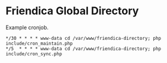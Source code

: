 # Friendica Global Directory

Example cronjob.

```
*/30 * * * * www-data cd /var/www/friendica-directory; php include/cron_maintain.php
*/5  * * * * www-data cd /var/www/friendica-directory; php include/cron_sync.php
```